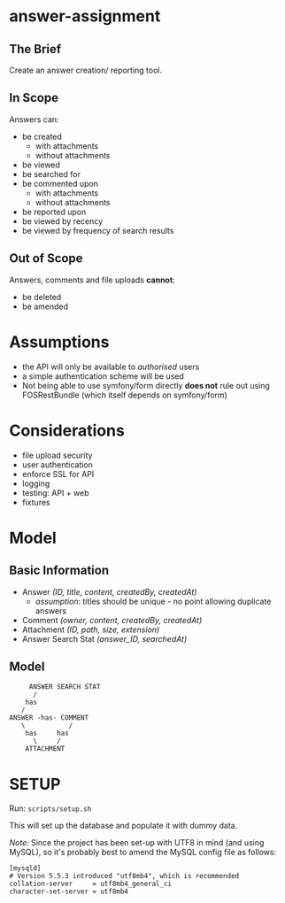 answer-assignment
=================

The Brief
---------

Create an answer creation/ reporting tool.

In Scope
--------

Answers can:

- be created
  - with attachments
  - without attachments
- be viewed
- be searched for
- be commented upon
  - with attachments
  - without attachments
- be reported upon
- be viewed by recency
- be viewed by frequency of search results

Out of Scope
------------

Answers, comments and file uploads **cannot**:

- be deleted
- be amended

Assumptions
===========

- the API will only be available to *authorised* users
- a simple authentication scheme will be used
- Not being able to use symfony/form directly **does not** rule out using FOSRestBundle (which itself depends on symfony/form)

Considerations
==============

- file upload security
- user authentication
- enforce SSL for API
- logging
- testing: API + web
- fixtures

Model
=====

Basic Information
-----------------

- Answer *(ID, title, content, createdBy, createdAt)*
  - *assumption*: titles should be unique - no point allowing duplicate answers
- Comment *(owner, content, createdBy, createdAt)*
- Attachment *(ID, path, size, extension)*
- Answer Search Stat *(answer_ID, searchedAt)*

Model
-----

         ANSWER SEARCH STAT
          /
        has
       /
    ANSWER -has- COMMENT
       \           /
        has     has
          \     /
        ATTACHMENT


SETUP
=====

Run: ```scripts/setup.sh```

This will set up the database and populate it with dummy data.

*Note:* Since the project has been set-up with UTF8 in mind (and using MySQL), so it's probably best to amend the MySQL config file as follows:

    [mysqld]
    # Version 5.5.3 introduced "utf8mb4", which is recommended
    collation-server     = utf8mb4_general_ci
    character-set-server = utf8mb4